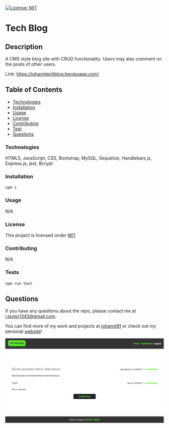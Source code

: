 [![License: MIT](https://img.shields.io/badge/License-MIT-yellow.svg)](https://opensource.org/licenses/MIT)

  # Tech Blog

  ## Description

  A CMS style blog site with CRUD functionality. Users may also comment on the posts of other users.
  
  Link: https://johanntechblog.herokuapp.com/
  ## Table of Contents

  * [Technologies](#Technologies)
  * [Installation](#installation)
  * [Usage](#usage)
  * [License](#license)
  * [Contributing](#contributing)
  * [Test](#test)
  * [Questions](#questions)

  ### Technologies

  HTML5, JavaScript, CSS, Bootstrap, MySQL, Sequelize, Handlebars.js, Express.js, jest, Bcrypt

  ### Installation
  
  ```
  npm i
  ```

  ### Usage

  N/A

  ### License
  This project is licensed under [MIT](https://opensource.org/licenses/MIT)

  ### Contributing
  
  N/A

  ### Tests
  
  ```
  npm run test
  ```

  ## Questions
  
  If you have any questions about the repo, please contact me at j.taylor1343@gmail.com.

  You can find more of my work and projects at [johannt91](https://github.com/johannt91) or check out my personal [website](https://johanntaylor.com)!

![](techblog.jpg)
